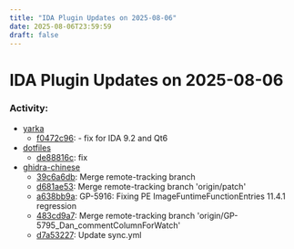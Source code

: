 ```yaml
---
title: "IDA Plugin Updates on 2025-08-06"
date: 2025-08-06T23:59:59
draft: false
---
```


# IDA Plugin Updates on 2025-08-06

### Activity:
  - [yarka](https://github.com/AzzOnFire/yarka)
    - [f0472c96](https://github.com/AzzOnFire/yarka/commit/f0472c96a9f2418d090b44bd45485e0b023e69ec): - fix for IDA 9.2 and Qt6
  - [dotfiles](https://github.com/RioKato/dotfiles)
    - [de88816c](https://github.com/RioKato/dotfiles/commit/de88816c212c6dd889a65adf2a12dabe2785a207): fix
  - [ghidra-chinese](https://github.com/TC999/ghidra-chinese)
    - [39c6a6db](https://github.com/TC999/ghidra-chinese/commit/39c6a6db59f3c16d89dbd27e115c1d4a8514be37): Merge remote-tracking branch
    - [d681ae53](https://github.com/TC999/ghidra-chinese/commit/d681ae53ceb6b6c26e584da7293422b2bb896194): Merge remote-tracking branch 'origin/patch'
    - [a638bb9a](https://github.com/TC999/ghidra-chinese/commit/a638bb9a66f63ec50f7d8c45f6104ae9d5f6c728): GP-5916: Fixing PE ImageFuntimeFunctionEntries 11.4.1 regression
    - [483cd9a7](https://github.com/TC999/ghidra-chinese/commit/483cd9a7998632aa8d7139f7185fcc98d9426371): Merge remote-tracking branch 'origin/GP-5795_Dan_commentColumnForWatch'
    - [d7a53227](https://github.com/TC999/ghidra-chinese/commit/d7a53227d78002ca3b6c3adf73d647ac1eacf9a5): Update sync.yml


